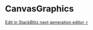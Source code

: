 # CanvasGraphics

[Edit in StackBlitz next generation editor ⚡️](https://stackblitz.com/~/github.com/mkundos/CanvasGraphics)